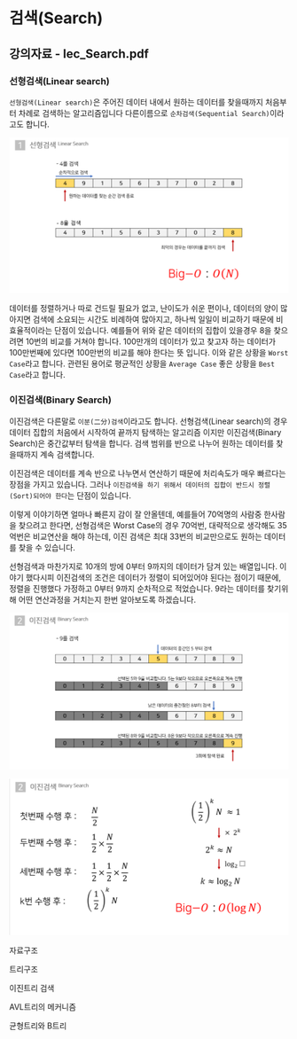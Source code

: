# **검색(Search)**

## **강의자료 - lec_Search.pdf**

### **선형검색(Linear search)**

`선형검색(Linear search)`은 주어진 데이터 내에서 원하는 데이터를 찾을때까지 처음부터 차례로 검색하는 알고리즘입니다 다른이름으로 `순차검색(Sequential Search)`이라고도 합니다.

![](./../image/lec002/image001.png)

데이터를 정렬하거나 따로 건드릴 필요가 없고, 난이도가 쉬운 편이나, 데이터의 양이 많아지면 검색에 소요되는 시간도 비례하여 많아지고, 하나씩 일일이 비교하기 때문에 비효율적이라는 단점이 있습니다. 예를들어 위와 같은 데이터의 집합이 있을경우 8을 찾으려면 10번의 비교를 거쳐야 합니다. 100만개의 데이터가 있고 찾고자 하는 데이터가 100만번째에 있다면 100만번의 비교를 해야 한다는 뜻 입니다. 이와 같은 상황을 `Worst Case`라고 합니다. 관련된 용어로 평균적인 상황을 `Average Case` 좋은 상황을 `Best Case`라고 합니다.


### **이진검색(Binary Search)**

이진검색은 다른말로 `이분(二分)검색`이라고도 합니다. 선형검색(Linear search)의 경우 데이터 집합의 처음에서 시작하여 끝까지 탐색하는 알고리즘 이지만 이진검색(Binary Search)은 중간값부터 탐색을 합니다. 검색 범위를 반으로 나누어 원하는 데이터를 찾을때까지 계속 검색합니다.

이진검색은 데이터를 계속 반으로 나누면서 연산하기 때문에 처리속도가 매우 빠르다는 장점을 가지고 있습니다. 그러나 `이진검색을 하기 위해서 데이터의 집합이 반드시 정렬(Sort)되어야 한다`는 단점이 있습니다. 

이렇게 이야기하면 얼마나 빠른지 감이 잘 안올텐데, 예를들어 70억명의 사람중 한사람을 찾으려고 한다면, 선형검색은 Worst Case의 경우 70억번, 대략적으로 생각해도 35억번은 비교연산을 해야 하는데, 이진 검색은 최대 33번의 비교만으로도 원하는 데이터를 찾을 수 있습니다.


선형검색과 마찬가지로 10개의 방에 0부터 9까지의 데이터가 담겨 있는 배열입니다. 이야기 했다시피 이진검색의 조건은 데이터가 정렬이 되어있어야 된다는 점이기 때문에, 정렬을 진행했다 가정하고 0부터 9까지 순차적으로 적었습니다. 9라는 데이터를 찾기위해 어떤 연산과정을 거치는지 한번 알아보도록 하겠습니다.

![](./../image/lec002/image002.png)

![](./../image/lec002/image003.png)


자료구조

트리구조

이진트리 검색

AVL트리의 메커니즘

균형트리와 B트리
